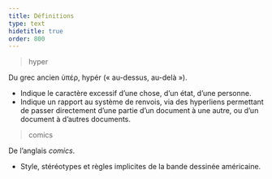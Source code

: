 ```yaml
---
title: Définitions 
type: text
hidetitle: true
order: 800
---
```


> hyper

Du grec ancien ὑπέρ, hypér (« au-dessus, au-delà »).
- Indique le caractère excessif d’une chose, d’un état, d’une personne. 
- Indique un rapport au système de renvois, via des hyperliens permettant de passer directement d’une partie d’un document à une autre, ou d’un document à d’autres documents. 

> comics

De l’anglais *comics*.
 
- Style, stéréotypes et règles implicites de la bande dessinée américaine. 
  
  


